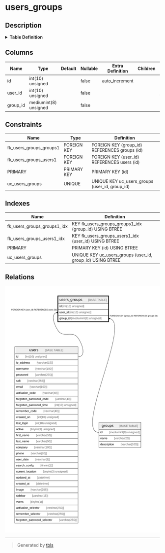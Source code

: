 # users_groups

## Description

<details>
<summary><strong>Table Definition</strong></summary>

```sql
CREATE TABLE `users_groups` (
  `id` int(10) unsigned NOT NULL AUTO_INCREMENT,
  `user_id` int(10) unsigned NOT NULL,
  `group_id` mediumint(8) unsigned NOT NULL,
  PRIMARY KEY (`id`),
  UNIQUE KEY `uc_users_groups` (`user_id`,`group_id`),
  KEY `fk_users_groups_users1_idx` (`user_id`),
  KEY `fk_users_groups_groups1_idx` (`group_id`),
  CONSTRAINT `fk_users_groups_groups1` FOREIGN KEY (`group_id`) REFERENCES `groups` (`id`) ON DELETE CASCADE,
  CONSTRAINT `fk_users_groups_users1` FOREIGN KEY (`user_id`) REFERENCES `users` (`id`) ON DELETE CASCADE
) ENGINE=InnoDB AUTO_INCREMENT=[Redacted by tbls] DEFAULT CHARSET=utf8mb3 COLLATE=utf8mb3_general_ci
```

</details>

## Columns

| Name | Type | Default | Nullable | Extra Definition | Children | Parents | Comment |
| ---- | ---- | ------- | -------- | ---------------- | -------- | ------- | ------- |
| id | int(10) unsigned |  | false | auto_increment |  |  |  |
| user_id | int(10) unsigned |  | false |  |  | [users](users.md) |  |
| group_id | mediumint(8) unsigned |  | false |  |  | [groups](groups.md) |  |

## Constraints

| Name | Type | Definition |
| ---- | ---- | ---------- |
| fk_users_groups_groups1 | FOREIGN KEY | FOREIGN KEY (group_id) REFERENCES groups (id) |
| fk_users_groups_users1 | FOREIGN KEY | FOREIGN KEY (user_id) REFERENCES users (id) |
| PRIMARY | PRIMARY KEY | PRIMARY KEY (id) |
| uc_users_groups | UNIQUE | UNIQUE KEY uc_users_groups (user_id, group_id) |

## Indexes

| Name | Definition |
| ---- | ---------- |
| fk_users_groups_groups1_idx | KEY fk_users_groups_groups1_idx (group_id) USING BTREE |
| fk_users_groups_users1_idx | KEY fk_users_groups_users1_idx (user_id) USING BTREE |
| PRIMARY | PRIMARY KEY (id) USING BTREE |
| uc_users_groups | UNIQUE KEY uc_users_groups (user_id, group_id) USING BTREE |

## Relations

![er](users_groups.svg)

---

> Generated by [tbls](https://github.com/k1LoW/tbls)
